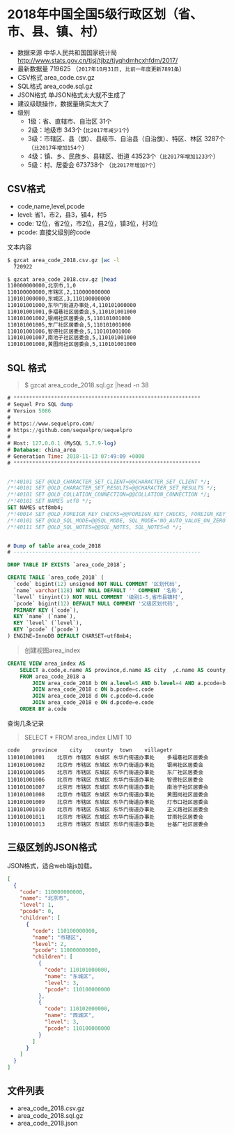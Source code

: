 # 2018年中国全国5级行政区划（省、市、县、镇、村）

* 数据来源 中华人民共和国国家统计局 http://www.stats.gov.cn/tjsj/tjbz/tjyqhdmhcxhfdm/2017/
* 最新数据量 719625 （`2017年10月31日, 比前一年度更新7891条`）
* CSV格式 area_code.csv.gz
* SQL格式 area_code.sql.gz
* JSON格式 单JSON格式太大就不生成了
* 建议级联操作，数据量确实太大了
* 级别
  * 1级：省、直辖市、自治区 31个
  * 2级：地级市 343个 (`比2017年减少1个`)
  * 3级：市辖区、县（旗）、县级市、自治县（自治旗）、特区、林区 3287个 （`比2017年增加154个`）
  * 4级：镇、乡、民族乡、县辖区、街道 43523个（`比2017年增加1233个`）
  * 5级：村、居委会 673738个 （`比2017年增加?个`）

## CSV格式

* code,name,level,pcode
* level: 省1，市2，县3，镇4，村5
* code: 12位，省2位，市2位，县2位，镇3位，村3位
* pcode: 直接父级别的code

文本内容

```bash
$ gzcat area_code_2018.csv.gz |wc -l
  720922

$ gzcat area_code_2018.csv.gz |head
110000000000,北京市,1,0
110100000000,市辖区,2,110000000000
110101000000,东城区,3,110100000000
110101001000,东华门街道办事处,4,110101000000
110101001001,多福巷社区居委会,5,110101001000
110101001002,银闸社区居委会,5,110101001000
110101001005,东厂社区居委会,5,110101001000
110101001006,智德社区居委会,5,110101001000
110101001007,南池子社区居委会,5,110101001000
110101001008,黄图岗社区居委会,5,110101001000
```

## SQL 格式

> $ gzcat area_code_2018.sql.gz |head -n 38

```sql
# ************************************************************
# Sequel Pro SQL dump
# Version 5086
#
# https://www.sequelpro.com/
# https://github.com/sequelpro/sequelpro
#
# Host: 127.0.0.1 (MySQL 5.7.9-log)
# Database: china_area
# Generation Time: 2018-11-13 07:49:09 +0000
# ************************************************************


/*!40101 SET @OLD_CHARACTER_SET_CLIENT=@@CHARACTER_SET_CLIENT */;
/*!40101 SET @OLD_CHARACTER_SET_RESULTS=@@CHARACTER_SET_RESULTS */;
/*!40101 SET @OLD_COLLATION_CONNECTION=@@COLLATION_CONNECTION */;
/*!40101 SET NAMES utf8 */;
SET NAMES utf8mb4;
/*!40014 SET @OLD_FOREIGN_KEY_CHECKS=@@FOREIGN_KEY_CHECKS, FOREIGN_KEY_CHECKS=0 */;
/*!40101 SET @OLD_SQL_MODE=@@SQL_MODE, SQL_MODE='NO_AUTO_VALUE_ON_ZERO' */;
/*!40111 SET @OLD_SQL_NOTES=@@SQL_NOTES, SQL_NOTES=0 */;


# Dump of table area_code_2018
# ------------------------------------------------------------

DROP TABLE IF EXISTS `area_code_2018`;

CREATE TABLE `area_code_2018` (
  `code` bigint(12) unsigned NOT NULL COMMENT '区划代码',
  `name` varchar(128) NOT NULL DEFAULT '' COMMENT '名称',
  `level` tinyint(1) NOT NULL COMMENT '级别1-5,省市县镇村',
  `pcode` bigint(12) DEFAULT NULL COMMENT '父级区划代码',
  PRIMARY KEY (`code`),
  KEY `name` (`name`),
  KEY `level` (`level`),
  KEY `pcode` (`pcode`)
) ENGINE=InnoDB DEFAULT CHARSET=utf8mb4;
```

> 创建视图area_index

```sql
CREATE VIEW area_index AS
    SELECT a.code,e.name AS province,d.name AS city  ,c.name AS county,b.name AS town,a.name AS villagetr
    FROM area_code_2018 a
        JOIN area_code_2018 b ON a.level=5 AND b.level=4 AND a.pcode=b.code
        JOIN area_code_2018 c ON b.pcode=c.code
        JOIN area_code_2018 d ON c.pcode=d.code
        JOIN area_code_2018 e ON d.pcode=e.code
    ORDER BY a.code
```

查询几条记录

> SELECT * FROM area_index LIMIT 10

```text
code	province	city	county	town	villagetr
110101001001	北京市	市辖区	东城区	东华门街道办事处	多福巷社区居委会
110101001002	北京市	市辖区	东城区	东华门街道办事处	银闸社区居委会
110101001005	北京市	市辖区	东城区	东华门街道办事处	东厂社区居委会
110101001006	北京市	市辖区	东城区	东华门街道办事处	智德社区居委会
110101001007	北京市	市辖区	东城区	东华门街道办事处	南池子社区居委会
110101001008	北京市	市辖区	东城区	东华门街道办事处	黄图岗社区居委会
110101001009	北京市	市辖区	东城区	东华门街道办事处	灯市口社区居委会
110101001010	北京市	市辖区	东城区	东华门街道办事处	正义路社区居委会
110101001011	北京市	市辖区	东城区	东华门街道办事处	甘雨社区居委会
110101001013	北京市	市辖区	东城区	东华门街道办事处	台基厂社区居委会
```

## 三级区划的JSON格式

JSON格式，适合web端js加载。


```json
[
  {
    "code": 110000000000,
    "name": "北京市",
    "level": 1,
    "pcode": 0,
    "children": [
      {
        "code": 110100000000,
        "name": "市辖区",
        "level": 2,
        "pcode": 110000000000,
        "children": [
          {
            "code": 110101000000,
            "name": "东城区",
            "level": 3,
            "pcode": 110100000000
          },
          {
            "code": 110102000000,
            "name": "西城区",
            "level": 3,
            "pcode": 110100000000
          }
        ]
      }
    ]
  }
]
```

## 文件列表

- area_code_2018.csv.gz
- area_code_2018.sql.gz
- area_code_2018.json